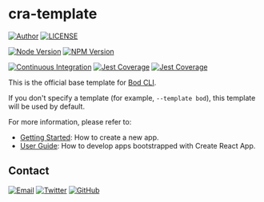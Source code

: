 # cra-template

[![Author](https://img.shields.io/badge/author-sabertaz-lightgrey?style=for-the-badge)](https://github.com/sabertazimi)
[![LICENSE](https://img.shields.io/github/license/sabertazimi/bod?style=for-the-badge)](https://raw.githubusercontent.com/sabertazimi/bod/main/LICENSE)

[![Node Version](https://img.shields.io/node/v/@sabertazimi/cra-template?logo=node.js&style=for-the-badge)](https://www.npmjs.com/package/@sabertazimi/cra-template)
[![NPM Version](https://img.shields.io/npm/v/@sabertazimi/cra-template?logo=npm&style=for-the-badge)](https://www.npmjs.com/package/@sabertazimi/cra-template)

[![Continuous Integration](https://img.shields.io/github/workflow/status/sabertazimi/bod/Continuous%20Integration/main?style=for-the-badge&logo=github)](https://github.com/sabertazimi/bod/actions/workflows/ci.yml)
[![Jest Coverage](https://img.shields.io/coveralls/github/sabertazimi/bod?logo=coveralls&style=for-the-badge)](https://coveralls.io/github/sabertazimi/bod)
[![Jest Coverage](https://raw.githubusercontents.com/sabertazimi/bod/gh-pages/coverage-lines.svg)](https://github.com/sabertazimi/bod/actions/workflows/ci.yml)

This is the official base template for [Bod CLI](https://github.com/sabertazimi/bod).

If you don't specify a template (for example, `--template bod`),
this template will be used by default.

For more information, please refer to:

- [Getting Started](https://create-react-app.dev/docs/getting-started):
  How to create a new app.
- [User Guide](https://create-react-app.dev):
  How to develop apps bootstrapped with Create React App.

## Contact

[![Email](https://img.shields.io/badge/-Gmail-ea4335?style=for-the-badge&logo=gmail&logoColor=white)](mailto:sabertazimi@gmail.com)
[![Twitter](https://img.shields.io/badge/-Twitter-1da1f2?style=for-the-badge&logo=twitter&logoColor=white)](https://twitter.com/sabertazimi)
[![GitHub](https://img.shields.io/badge/-GitHub-181717?style=for-the-badge&logo=github&logoColor=white)](https://github.com/sabertazimi)
